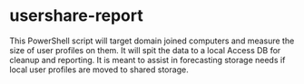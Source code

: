 # usershare-report
This PowerShell script will target domain joined computers and measure the size of user profiles on them. It will spit the data to a local Access DB for cleanup and reporting. It is meant to assist in forecasting storage needs if local user profiles are moved to shared storage.

